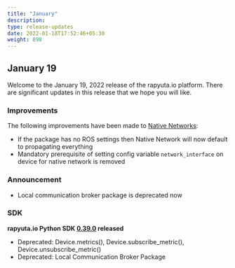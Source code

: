 ```yaml
---
title: "January"
description:
type: release-updates
date: 2022-01-18T17:52:46+05:30
weight: 898
---
```



## January 19
Welcome to the January 19, 2022 release of the rapyuta.io platform. There
are significant updates in this release that we hope you will like.

### Improvements

The following improvements have been made to [Native Networks](/5_deep-dives/53_networking-and-communication/535_ros-network-native):

* If the package has no ROS settings then Native Network will now default to propagating everything
* Mandatory prerequisite of setting config variable `network_interface` on device for native network is removed

### Announcement

* Local communication broker package is deprecated now

### SDK

**rapyuta.io Python SDK [0.39.0](/3_how-tos/35_tooling_and_debugging/rapyuta-io-python-sdk/#installation) released**

* Deprecated: Device.metrics(), Device.subscribe_metric(), Device.unsubscribe_metric()
* Deprecated: Local Communication Broker Package 

